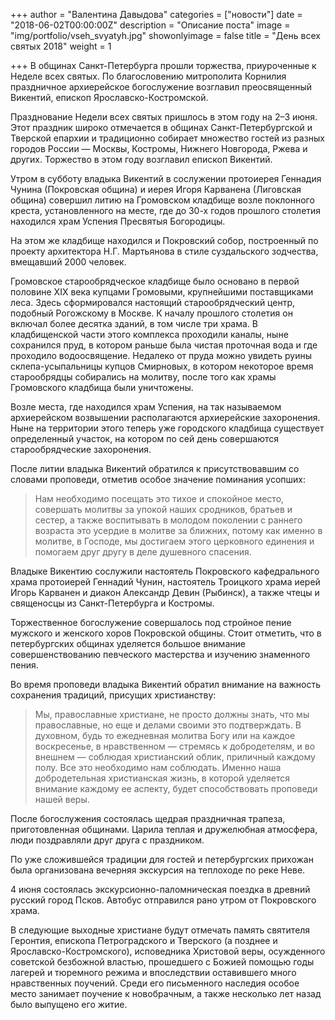 +++
author = "Валентина Давыдова"
categories = ["новости"]
date = "2018-06-02T00:00:00Z"
description = "Описание поста"
image = "img/portfolio/vseh_svyatyh.jpg"
showonlyimage = false
title = "День всех святых 2018"
weight = 1

+++
В общинах Санкт-Петербурга прошли торжества, приуроченные к Неделе всех святых. По благословению митрополита Корнилия праздничное архиерейское богослужение возглавил преосвященный Викентий, епископ Ярославско-Костромской.
<!--more-->

Празднование Недели всех святых пришлось в этом году на 2–3 июня. Этот праздник широко отмечается в общинах Санкт-Петербургской и Тверской епархии и традиционно собирает множество гостей из разных городов России — Москвы, Костромы, Нижнего Новгорода, Ржева и других. Торжество в этом году возглавил епископ Викентий.

Утром в субботу владыка Викентий в сослужении протоиерея Геннадия Чунина (Покровская община) и иерея Игоря Карванена (Лиговская община) совершил литию на Громовском кладбище возле поклонного креста, установленного на месте, где до 30-х годов прошлого столетия находился храм Успения Пресвятыя Богородицы.

На этом же кладбище находился и Покровский собор, построенный по проекту архитектора Н.Г. Мартьянова в стиле суздальского зодчества, вмещавший 2000 человек.

Громовское старообрядческое кладбище было основано в первой половине XIX века купцами Громовыми, крупнейшими поставщиками леса. Здесь сформировался настоящий старообрядческий центр, подобный Рогожскому в Москве. К началу прошлого столетия он включал более десятка зданий, в том числе три храма. В кладбищенской части этого комплекса проходили каналы, ныне сохранился пруд, в котором раньше была чистая проточная вода и где проходило водоосвящение. Недалеко от пруда можно увидеть руины склепа-усыпальницы купцов Смирновых, в котором некоторое время старообрядцы собирались на молитву, после того как храмы Громовского кладбища были уничтожены.

Возле места, где находился храм Успения, на так называемом архиерейском возвышении располагаются архиерейские захоронения. Ныне на территории этого теперь уже городского кладбища существует определенный участок, на котором по сей день совершаются старообрядческие захоронения.

После литии владыка Викентий обратился к присутствовавшим со словами проповеди, отметив особое значение поминания усопших:

>Нам необходимо посещать это тихое и спокойное место, совершать молитвы за упокой наших сродников, братьев и сестер, а также воспитывать в молодом поколении с раннего возраста это усердие в молитве за ближних, потому как именно в молитве, в Господе, мы достигаем этого церковного единения и помогаем друг другу в деле душевного спасения.

Владыке Викентию сослужили настоятель Покровского кафедрального храма протоиерей Геннадий Чунин, настоятель Троицкого храма иерей Игорь Карванен и диакон Александр Девин (Рыбинск), а также чтецы и священосцы из Санкт-Петербурга и Костромы.

Торжественное богослужение совершалось под стройное пение мужского и женского хоров Покровской общины. Стоит отметить, что в петербургских общинах уделяется большое внимание совершенствованию певческого мастерства и изучению знаменного пения.

Во время проповеди владыка Викентий обратил внимание на важность сохранения традиций, присущих христианству:

>Мы, православные христиане, не просто должны знать, что мы православные, но еще и делами своими это подтверждать. В духовном, будь то ежедневная молитва Богу или на каждое воскресенье, в нравственном — стремясь к добродетелям, и во внешнем — соблюдая христианский облик, приличный каждому полу. Все это необходимо нам соблюдать. Именно наша добродетельная христианская жизнь, в которой уделяется внимание каждому ее аспекту, будет способствовать проповеди нашей веры.

После богослужения состоялась щедрая праздничная трапеза, приготовленная общинами. Царила теплая и дружелюбная атмосфера, люди поздравляли друг друга с праздником.

По уже сложившейся традиции для гостей и петербургских прихожан была организована вечерняя экскурсия на теплоходе по реке Неве.

4 июня состоялась экскурсионно-паломническая поездка в древний русский город Псков. Автобус отправился рано утром от Покровского храма.

В следующие выходные христиане будут отмечать  память святителя Геронтия, епископа Петроградского и Тверского (а позднее и Ярославско-Костромского), исповедника Христовой веры, осужденного советской безбожной властью, прошедшего с Божией помощью годы лагерей и тюремного режима и впоследствии оставившего много нравственных поучений. Среди его письменного наследия особое место занимает поучение к новобрачным, а также несколько лет назад было выпущено его житие.

<!-- 1. Lorem ipsum dolor sit amet, consectetuer adipiscing elit.
2. Aliquam tincidunt mauris eu risus.

> The Big Oxmox advised her not to do so, because there were thousands of bad Commas, wild Question Marks and devious Semikoli, but the Little Blind Text didn't listen. She packed her seven versalia, put her initial into the belt and made herself on the way.

## Header Level 2

Even the all-powerful Pointing has no control about the blind texts it is an almost unorthographic life One day however a small line of blind text by the name of Lorem Ipsum decided to leave for the far World of Grammar.

The Big Oxmox advised her not to do so, because there were thousands of bad Commas, wild Question Marks and devious Semikoli, but the Little Blind Text didn't listen. She packed her seven versalia, put her initial into the belt and made herself on the way.

* Lorem ipsum dolor sit amet, consectetuer adipiscing elit.
* Aliquam tincidunt mauris eu risus.

When she reached the first hills of the Italic Mountains, she had a last view back on the skyline of her hometown Bookmarksgrove, the headline of Alphabet Village and the subline of her own road, the Line Lane. Pityful a rethoric question ran over her cheek, then  --> 
